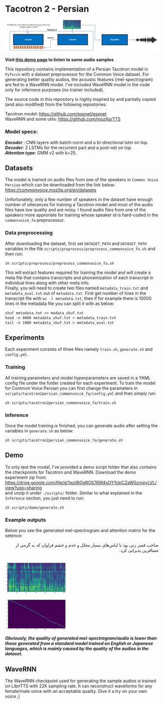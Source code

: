 # Tacotron 2 - Persian
<p align="center"><img src="assets/tacotron2persian.png" width="800"  />
</p>


<strong>Visit <a href="https://hamedhemati.github.io/Tacotron-2-Persian-Demo/">this demo page</a> to listen to some audio samples</strong>

This repository contains implementation of a Persian Tacotron model in `PyTorch` with a dataset preprocessor for the Common Voice dataset. For generating better quality audios, the acoustic features (mel-spectrogram) are fed to a WaveRNN model. I've included WaveRNN model in the code only for infernece purposes (no trainer included).

The source code in this repository is highly inspired by and partially copied (and also modified) from the following repostories:<br>

Tacotron model: https://github.com/espnet/espnet <br>
WaveRNN and some utils: https://github.com/mozilla/TTS <br>

### Model specs:<br>
***Encoder*** : CNN layers with batch-norm and a bi-directional lstm on top.<br>
***Decoder***: 2 LSTMs for the recurrent part and a post-net on top.<br>
***Attention type***: GMM v2 with k=25.

## Datasets
The model is trained on audio files from one of the speakers in `Common Voice Persian` which can be downloaded from the link below:
https://commonvoice.mozilla.org/en/datasets

Unfortunately, only a few number of speakers in the dataset have enough number of utterances for training a Tacotron model and most of the audio files have low quality and are noisy. I found audio files from one of the speakers more approriate for training whose speaker id is hard-coded in the `commonvoice_fa` preprocessor.

### Data preprocessing
After downloading the dataset, first set `DATASET_PATH` and `DATASET_PATH` variables in the file `scripts/preprocess/preprocess_commonvoice_fa.sh` and then run:
```
sh scripts/preprocess/preprocess_commonvoice_fa.sh
```
This will extract features required for training the model and will create a meta file that contains transcripts and phonemization of each transcript in individual lines along with other meta info.<br>
Finally, you will need to create two files named `metadata_train.txt` and `metadata_eval.txt` out of `metadata.txt`. First get number of lines in the transcript file with `wc -l metadata.txt`, then if for example there is 10000 lines in the metadata file you can split it with as below:<br>
```
shuf metadata.txt >> medata_shuf.txt
head -n 9000 metadata_shuf.txt > metadata_train.txt
tail -n 1000 metadata_shuf.txt > metadata_eval.txt
```

## Experiments
Each experiment consists of three files namely `train.sh`, `generate.sh` and `config.yml`.

### Training
All training parameters and model hyperparameters are saved in a YAML config file under the folder created for each experiment. To train the model for Common Voice Persian you can first change the parameters in `scripts/tacotron2persian_commonvoice_fa/config.yml` and then simply run:
```
sh scripts/tacotron2persian_commonvoice_fa/train.sh
```

### Inference
Once the model training is finished, you can generate audio after setting the variables in `generate.sh` as below:

```
sh scripts/tacotron2persian_commonvoice_fa/generate.sh
```

## Demo
To only test the model, I've provided a demo script folder that also contains the checkpoints for Tacotron and WaveRNN. Download the demo experiment zip from:<br>
https://drive.google.com/file/d/1wzlBGgROS76W4xOY1UpCZaW5zropyLVL/view?usp=sharing
<br>
and unzip it under `./scripts/` folder. Similar to what explained in the `Inference` section, you just need to run:
```
sh scripts/demo/generate.sh
```

### Example outputs
Below you see the generated mel-spectrogram and attention matrix for the setence:<br>

<div dir="rtl">
صاحب قصر زنی بود با لباس‌هایِ بسیار مجلل و خدم و حشم فراوان که به گرمی از مسافرین پذیرایی کرد.
</div>
<br>

<p align="left"><img src="assets/sample_mel.png" width="200"  />
</p>

<p align="left"><img src="assets/sample_attn.png" width="200"  />
</p>

***Obviously, the quality of generated mel-spectrogram/audio is lower than those generated from a standard model trained on English or Japanese languages, which is mainly caused by the quality of the audios in the dataset.***


## WaveRNN
The WaveRNN checkpoint used for generating the sample audios is trained on LibriTTS with 22K sampling rate. It can reconstruct waveforms for any female/male voice with an acceptable quality. Give it a try on your own voice ;)
